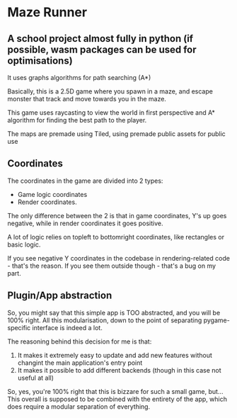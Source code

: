 # Maze Runner
## A school project almost fully in python (if possible, wasm packages can be used for optimisations)

It uses graphs algorithms for path searching (A*)

Basically, this is a 2.5D game where you spawn in a maze, and escape monster that track and move towards you in the maze.

This game uses raycasting to view the world in first perspective and A* algorithm for finding the best path
to the player. 

The maps are premade using Tiled, using premade public assets for public use

## Coordinates
The coordinates in the game are divided into 2 types:
- Game logic coordinates
- Render coordinates.

The only difference between the 2 is that in game coordinates, Y's up goes negative, while in
render coordinates it goes positive.

A lot of logic relies on topleft to bottomright coordinates, like rectangles or basic logic.

If you see negative Y coordinates in the codebase in rendering-related code - that's the reason. 
If you see them outside though - that's a bug on my part.  

## Plugin/App abstraction
So, you might say that this simple app is TOO abstracted, and you will be 100% right. All this modularisation,
down to the point of separating pygame-specific interface is indeed a lot.

The reasoning behind this decision for me is that:
1. It makes it extremely easy to update and add new features without changint the main application's entry point
2. It makes it possible to add different backends (though in this case not useful at all)

So, yes, you're 100% right that this is bizzare for such a small game, but... This overall is supposed to be
combined with the entirety of the app, which does require a modular separation of everything. 